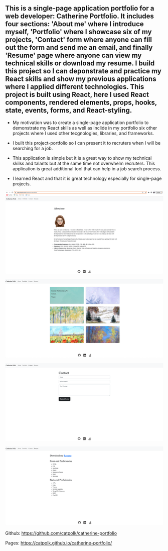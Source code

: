 # <Catherine-Portfolio>

## This is a single-page application portfolio for a web developer: Catherine Portfolio. It includes four sections: 'About me' where I introduce myself, 'Portfolio' where I showcase six of my projects, 'Contact' form where anyone can fill out the form and send me an email, and finally 'Resume' page where anyone can view my technical skills or download my resume. I build this project so I can deponstrate and practice my React skills and show my previous applications where I applied different technologies. This project is built using React, here I used React components, rendered elements, props, hooks, state, events, forms, and React-styling.

- My motivation was to create a single-page application portfolio to demonstrate my React skills as well as inclide in my portfolio six other projects where I used other tecgnologies, libraries, and frameworks. 

- I built this project-portfolio so I can present it to recruters when I will be searching for a job. 

- This application is simple but it is a great way to show my technical skilss and talants but at the same time not overwhelm recruters. This application is great additional tool that can help in a job search process.

- I learned React and that it is great technology especially for single-page projects. 

![alt screenshot](./public/images/Screen%20Shot%202023-02-03%20at%203.43.54%20PM.png)

![alt screenshot](./public/images/Screen%20Shot%202023-02-03%20at%203.44.06%20PM.png)

![alt screenshot](./public/images/Screen%20Shot%202023-02-03%20at%203.44.17%20PM.png)

![alt screenshot](./public/images/Screen%20Shot%202023-02-03%20at%203.44.26%20PM.png)


Github: https://github.com/catpolk/catherine-portfolio

Pages: https://catpolk.github.io/catherine-portfolio/